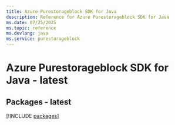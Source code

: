 ```yaml
---
title: Azure Purestorageblock SDK for Java
description: Reference for Azure Purestorageblock SDK for Java
ms.date: 07/25/2025
ms.topic: reference
ms.devlang: java
ms.service: purestorageblock
---
```

# Azure Purestorageblock SDK for Java - latest
## Packages - latest
[!INCLUDE [packages](purestorageblock-index.md)]